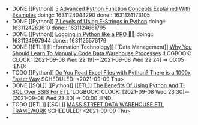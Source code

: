 - DONE [[Python]] [5 Advanced Python Function Concepts Explained With Examples](https://betterprogramming.pub/5-advanced-python-function-concepts-explained-with-examples-dcf10389ac9a)
  doing:: 1631124044290
  done:: 1631124173105
- DONE [[Python]] [7 Levels of Using F-Strings in Python](https://python.plainenglish.io/7-levels-of-using-f-strings-in-python-99b11707d14b)
  doing:: 1631124263610
  done:: 1631124661795
- DONE [[Python]] [Logging in Python like a PRO 🐍🌴](https://blog.guilatrova.dev/how-to-log-in-python-like-a-pro/)
  doing:: 1631124997944
  done:: 1631125576179
- DONE [[ETL]] [[Information Technology]] [[Data Management]] [Why You Should Learn To Manually Code Data Warehouse Processes](https://datadrivenperspectives.com/why-you-should-learn-to-manually-code-data-warehouse-processes-b2ebf2eb6b4e)
  :LOGBOOK:
  CLOCK: [2021-09-08 Wed 22:19]--[2021-09-08 Wed 22:24] =>  00:05
  :END:
- TODO [[Python]] [Do You Read Excel Files with Python? There is a 1000x Faster Way](https://www.kdnuggets.com/2021/09/excel-files-python-1000x-faster-way.html)
  SCHEDULED: <2021-09-09 Thu>
- DONE [[SQL]] [[Python]] [[ETL]] [The Benefits Of Using Python And T-SQL Over SSIS For ETL](https://datadrivenperspectives.com/the-benefits-of-using-python-and-t-sql-over-ssis-for-etl-ca50c6e11819)
  :LOGBOOK:
  CLOCK: [2021-09-08 Wed 23:30]--[2021-09-08 Wed 23:30] =>  00:00
  :END:
- TODO [[ETL]] [[SQL]] [MASS STREET DATA WAREHOUSE ETL FRAMEWORK](https://etl-framework.massstreetuniversity.com/data-warehouse-etl-framework/) 
  SCHEDULED: <2021-09-09 Thu>
-